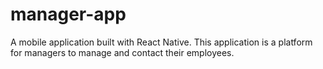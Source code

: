 # manager-app
A mobile application built with React Native. This application is a platform for managers to manage and contact their employees.
